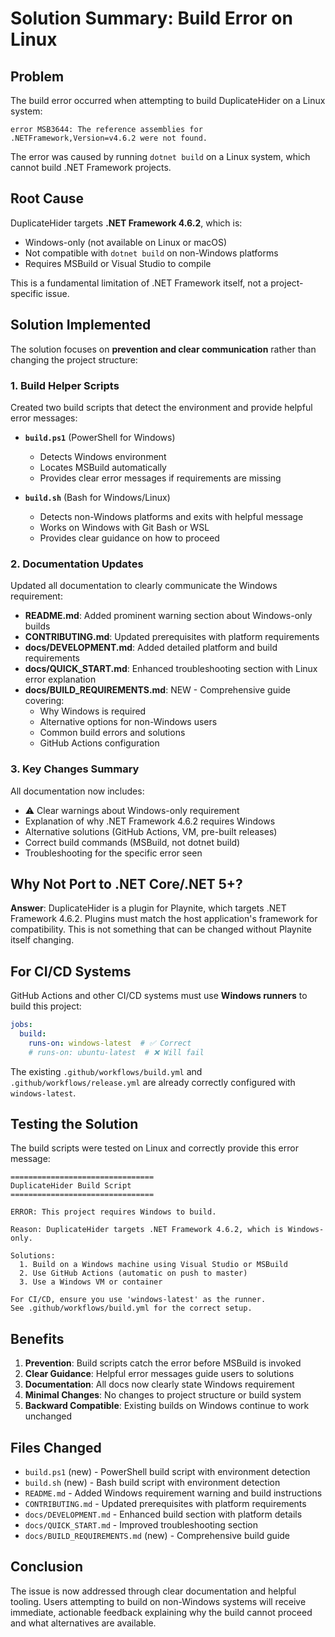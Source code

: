 # Solution Summary: Build Error on Linux

## Problem

The build error occurred when attempting to build DuplicateHider on a Linux system:

```
error MSB3644: The reference assemblies for .NETFramework,Version=v4.6.2 were not found.
```

The error was caused by running `dotnet build` on a Linux system, which cannot build .NET Framework projects.

## Root Cause

DuplicateHider targets **.NET Framework 4.6.2**, which is:
- Windows-only (not available on Linux or macOS)
- Not compatible with `dotnet build` on non-Windows platforms
- Requires MSBuild or Visual Studio to compile

This is a fundamental limitation of .NET Framework itself, not a project-specific issue.

## Solution Implemented

The solution focuses on **prevention and clear communication** rather than changing the project structure:

### 1. Build Helper Scripts

Created two build scripts that detect the environment and provide helpful error messages:

- **`build.ps1`** (PowerShell for Windows)
  - Detects Windows environment
  - Locates MSBuild automatically
  - Provides clear error messages if requirements are missing
  
- **`build.sh`** (Bash for Windows/Linux)
  - Detects non-Windows platforms and exits with helpful message
  - Works on Windows with Git Bash or WSL
  - Provides clear guidance on how to proceed

### 2. Documentation Updates

Updated all documentation to clearly communicate the Windows requirement:

- **README.md**: Added prominent warning section about Windows-only builds
- **CONTRIBUTING.md**: Updated prerequisites with platform requirements
- **docs/DEVELOPMENT.md**: Added detailed platform and build requirements
- **docs/QUICK_START.md**: Enhanced troubleshooting section with Linux error explanation
- **docs/BUILD_REQUIREMENTS.md**: NEW - Comprehensive guide covering:
  - Why Windows is required
  - Alternative options for non-Windows users
  - Common build errors and solutions
  - GitHub Actions configuration

### 3. Key Changes Summary

All documentation now includes:
- ⚠️ Clear warnings about Windows-only requirement
- Explanation of why .NET Framework 4.6.2 requires Windows
- Alternative solutions (GitHub Actions, VM, pre-built releases)
- Correct build commands (MSBuild, not dotnet build)
- Troubleshooting for the specific error seen

## Why Not Port to .NET Core/.NET 5+?

**Answer**: DuplicateHider is a plugin for Playnite, which targets .NET Framework 4.6.2. Plugins must match the host application's framework for compatibility. This is not something that can be changed without Playnite itself changing.

## For CI/CD Systems

GitHub Actions and other CI/CD systems must use **Windows runners** to build this project:

```yaml
jobs:
  build:
    runs-on: windows-latest  # ✅ Correct
    # runs-on: ubuntu-latest  # ❌ Will fail
```

The existing `.github/workflows/build.yml` and `.github/workflows/release.yml` are already correctly configured with `windows-latest`.

## Testing the Solution

The build scripts were tested on Linux and correctly provide this error message:

```
================================
DuplicateHider Build Script
================================

ERROR: This project requires Windows to build.

Reason: DuplicateHider targets .NET Framework 4.6.2, which is Windows-only.

Solutions:
  1. Build on a Windows machine using Visual Studio or MSBuild
  2. Use GitHub Actions (automatic on push to master)
  3. Use a Windows VM or container

For CI/CD, ensure you use 'windows-latest' as the runner.
See .github/workflows/build.yml for the correct setup.
```

## Benefits

1. **Prevention**: Build scripts catch the error before MSBuild is invoked
2. **Clear Guidance**: Helpful error messages guide users to solutions
3. **Documentation**: All docs now clearly state Windows requirement
4. **Minimal Changes**: No changes to project structure or build system
5. **Backward Compatible**: Existing builds on Windows continue to work unchanged

## Files Changed

- `build.ps1` (new) - PowerShell build script with environment detection
- `build.sh` (new) - Bash build script with environment detection
- `README.md` - Added Windows requirement warning and build instructions
- `CONTRIBUTING.md` - Updated prerequisites with platform requirements
- `docs/DEVELOPMENT.md` - Enhanced build section with platform details
- `docs/QUICK_START.md` - Improved troubleshooting section
- `docs/BUILD_REQUIREMENTS.md` (new) - Comprehensive build guide

## Conclusion

The issue is now addressed through clear documentation and helpful tooling. Users attempting to build on non-Windows systems will receive immediate, actionable feedback explaining why the build cannot proceed and what alternatives are available.
